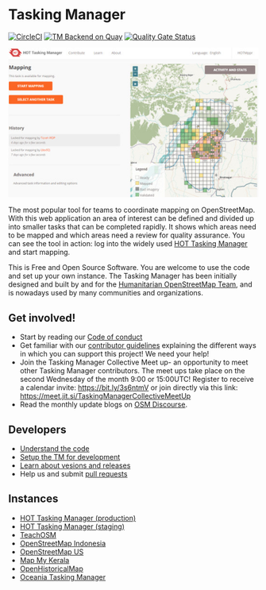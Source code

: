 # Tasking Manager

[![CircleCI](https://dl.circleci.com/status-badge/img/gh/hotosm/tasking-manager/tree/develop.svg?style=svg)](https://dl.circleci.com/status-badge/redirect/gh/hotosm/tasking-manager/tree/develop)
[![TM Backend on Quay](https://quay.io/repository/hotosm/tasking-manager/status "Tasking Manager Backend Build")](https://quay.io/repository/hotosm/tasking-manager)
[![Quality Gate Status](https://sonarcloud.io/api/project_badges/measure?project=hotosm_tasking-manager&metric=alert_status)](https://sonarcloud.io/dashboard?id=hotosm_tasking-manager)

[<img src="screenshot.jpg" />](./screenshot.jpg)

The most popular tool for teams to coordinate mapping on OpenStreetMap. With this web application an area of interest can be defined and divided up into smaller tasks that can be completed rapidly. It shows which areas need to be mapped and which areas need a review for quality assurance. You can see the tool in action: log into the widely used [HOT Tasking Manager](https://tasks.hotosm.org/) and start mapping.

This is Free and Open Source Software. You are welcome to use the code and set up your own instance. The Tasking Manager has been initially designed and built by and for the [Humanitarian OpenStreetMap Team](https://www.hotosm.org/), and is nowadays used by many communities and organizations.

## Get involved!

* Start by reading our [Code of conduct](https://github.com/hotosm/tasking-manager/blob/develop/docs/code_of_conduct.md)
* Get familiar with our [contributor guidelines](https://github.com/hotosm/tasking-manager/blob/develop/docs/contributing.md) explaining the different ways in which you can support this project! We need your help!
* Join the Tasking Manager Collective Meet up- an opportunity to meet other Tasking Manager contributors. The meet ups take place on the second Wednesday of the month 9:00 or 15:00UTC! Register to receive a calendar invite: https://bit.ly/3s6ntmV or join directly via this link: https://meet.jit.si/TaskingManagerCollectiveMeetUp
* Read the monthly update blogs on [OSM Discourse](https://community.openstreetmap.org/c/general/38/all).


## Developers

* [Understand the code](./docs/developers/understanding-the-code.md)
* [Setup the TM for development](./docs/developers/development-setup.md)
* [Learn about vesions and releases](./docs/developers/versions-and-releases.md)
* Help us and submit [pull requests](https://github.com/hotosm/tasking-manager/pulls)

## Instances
* [HOT Tasking Manager (production)](https://tasks.hotosm.org)
* [HOT Tasking Manager (staging)](https://tasks-stage.hotosm.org)
* [TeachOSM](https://tasks.teachosm.org/)
* [OpenStreetMap Indonesia](https://tasks-indonesia.hotosm.org/)
* [OpenStreetMap US](https://tasks.openstreetmap.us/)
* [Map My Kerala](https://mapmykerala.in/)
* [OpenHistoricalMap](https://tasks.openhistoricalmap.org)
* [Oceania Tasking Manager](https://tasks.smartcitiestransport.com/)
